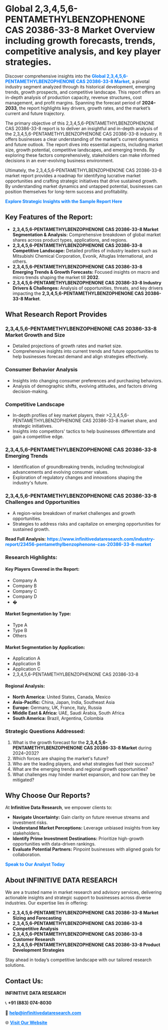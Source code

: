 <h1>Global 2,3,4,5,6-PENTAMETHYLBENZOPHENONE CAS 20386-33-8 Market Overview including growth forecasts, trends, competitive analysis, and key player strategies.</h1>
<p>
Discover comprehensive insights into the 
<a href="https://www.infinitivedataresearch.com/industry-report/23456-pentamethylbenzophenone-cas-20386-33-8-market" rel="dofollow" style="color: #007BFF; text-decoration: none;"><strong>Global 2,3,4,5,6-PENTAMETHYLBENZOPHENONE CAS 20386-33-8 Market</strong></a>, a pivotal industry segment analyzed through its historical development, emerging trends, growth prospects, and competitive landscape. This report offers an in-depth analysis of production capacity, revenue structures, cost management, and profit margins. Spanning the forecast period of <strong>2024–2033</strong>, the report highlights key drivers, growth rates, and the market’s current and future trajectory.
</p>
<p>
The primary objective of this 2,3,4,5,6-PENTAMETHYLBENZOPHENONE CAS 20386-33-8 report is to deliver an insightful and in-depth analysis of the 2,3,4,5,6-PENTAMETHYLBENZOPHENONE CAS 20386-33-8 industry. It offers businesses a clear understanding of the market's current dynamics and future outlook. The report dives into essential aspects, including market size, growth potential, competitive landscapes, and emerging trends. By exploring these factors comprehensively, stakeholders can make informed decisions in an ever-evolving business environment.
</p>
<p>
Ultimately, the 2,3,4,5,6-PENTAMETHYLBENZOPHENONE CAS 20386-33-8 market report provides a roadmap for identifying lucrative market opportunities and crafting strategic initiatives that drive sustained growth. By understanding market dynamics and untapped potential, businesses can position themselves for long-term success and profitability.
</p>
<p>
<a href="https://www.infinitivedataresearch.com/request-sample/reportId=107263" style="color: #007BFF; text-decoration: none;"><strong>Explore Strategic Insights with the Sample Report Here</strong></a>
</p>

<h2>Key Features of the Report:</h2>
<ul>
<li><strong>2,3,4,5,6-PENTAMETHYLBENZOPHENONE CAS 20386-33-8 Market Segmentation & Analysis:</strong> Comprehensive breakdown of global market shares across product types, applications, and regions.</li>
<li><strong>2,3,4,5,6-PENTAMETHYLBENZOPHENONE CAS 20386-33-8 Competitive Landscape:</strong> Detailed profiles of industry leaders such as Mitsubishi Chemical Corporation, Evonik, Altuglas International, and others.</li>
<li><strong>2,3,4,5,6-PENTAMETHYLBENZOPHENONE CAS 20386-33-8 Emerging Trends & Growth Forecasts:</strong> Focused insights on macro and micro trends shaping the market till <strong>2032</strong>.</li>
<li><strong>2,3,4,5,6-PENTAMETHYLBENZOPHENONE CAS 20386-33-8 Industry Drivers & Challenges:</strong> Analysis of opportunities, threats, and key drivers impacting the <strong>2,3,4,5,6-PENTAMETHYLBENZOPHENONE CAS 20386-33-8 Market</strong>.</li>
</ul>

<h2>What Research Report Provides</h2>
<h3>2,3,4,5,6-PENTAMETHYLBENZOPHENONE CAS 20386-33-8 Market Growth and Size</h3>
<ul>
<li>Detailed projections of growth rates and market size.</li>
<li>Comprehensive insights into current trends and future opportunities to help businesses forecast demand and align strategies effectively.</li>
</ul>

<h3>Consumer Behavior Analysis</h3>
<ul>
<li>Insights into changing consumer preferences and purchasing behaviors.</li>
<li>Analysis of demographic shifts, evolving attitudes, and factors driving decision-making.</li>
</ul>

<h3>Competitive Landscape</h3>
<ul>
<li>In-depth profiles of key market players, their >2,3,4,5,6-PENTAMETHYLBENZOPHENONE CAS 20386-33-8 market share, and strategic initiatives.</li>
<li>Insights into competitors' tactics to help businesses differentiate and gain a competitive edge.</li>
</ul>

<h3>2,3,4,5,6-PENTAMETHYLBENZOPHENONE CAS 20386-33-8 Emerging Trends</h3>
<ul>
<li>Identification of groundbreaking trends, including technological advancements and evolving consumer values.</li>
<li>Exploration of regulatory changes and innovations shaping the industry's future.</li>
</ul>

<h3>2,3,4,5,6-PENTAMETHYLBENZOPHENONE CAS 20386-33-8 Challenges and Opportunities</h3>
<ul>
<li>A region-wise breakdown of market challenges and growth opportunities.</li>
<li>Strategies to address risks and capitalize on emerging opportunities for sustained growth.</li>
</ul>
<p><strong>Read Full Analysis:</strong> <a href="https://www.infinitivedataresearch.com/industry-report/23456-pentamethylbenzophenone-cas-20386-33-8-market" rel="dofollow" style="color: #007BFF; text-decoration: none;"><strong>https://www.infinitivedataresearch.com/industry-report/23456-pentamethylbenzophenone-cas-20386-33-8-market</strong></a></p>
<h3>Research Highlights:</h3>
<h4>Key Players Covered in the Report:</h4>
<ul><li>Company A</li><li>Company B</li><li>Company C</li><li>Company D</li><li>�</li></ul>
<h4>Market Segmentation by Type:</h4>
<ul><li>Type A</li><li>Type B</li><li>Others</li></ul>
<h4>Market Segmentation by Application:</h4>
<ul><li>Application A</li><li>Application B</li><li>Application C</li><li>2,3,4,5,6-PENTAMETHYLBENZOPHENONE CAS 20386-33-8</li></ul>

<h4>Regional Analysis:</h4>
<ul>
<li><strong>North America:</strong> United States, Canada, Mexico</li>
<li><strong>Asia-Pacific:</strong> China, Japan, India, Southeast Asia</li>
<li><strong>Europe:</strong> Germany, UK, France, Italy, Russia</li>
<li><strong>Middle East & Africa:</strong> UAE, Saudi Arabia, South Africa</li>
<li><strong>South America:</strong> Brazil, Argentina, Colombia</li>
</ul>

<h3>Strategic Questions Addressed:</h3>
<ol>
<li>What is the growth forecast for the <strong>2,3,4,5,6-PENTAMETHYLBENZOPHENONE CAS 20386-33-8 Market</strong> during 2024–2032?</li>
<li>Which forces are shaping the market's future?</li>
<li>Who are the leading players, and what strategies fuel their success?</li>
<li>What are the emerging trends and regional growth opportunities?</li>
<li>What challenges may hinder market expansion, and how can they be mitigated?</li>
</ol>

<h2>Why Choose Our Reports?</h2>
<p>At <strong>Infinitive Data Research</strong>, we empower clients to:</p>
<ul>
<li><strong>Navigate Uncertainty:</strong> Gain clarity on future revenue streams and investment risks.</li>
<li><strong>Understand Market Perceptions:</strong> Leverage unbiased insights from key stakeholders.</li>
<li><strong>Identify Prime Investment Destinations:</strong> Prioritize high-growth opportunities with data-driven rankings.</li>
<li><strong>Evaluate Potential Partners:</strong> Pinpoint businesses with aligned goals for collaboration.</li>
</ul>
<p><a href="https://www.infinitivedataresearch.com/industry-report/23456-pentamethylbenzophenone-cas-20386-33-8-market" rel="dofollow" style="color: #007BFF; text-decoration: none;"><strong>Speak to Our Analyst Today</strong></a></p>

<h2>About INFINITIVE DATA RESEARCH</h2>
<p>We are a trusted name in market research and advisory services, delivering actionable insights and strategic support to businesses across diverse industries. Our expertise lies in offering:</p>
<ul>
<li><strong>2,3,4,5,6-PENTAMETHYLBENZOPHENONE CAS 20386-33-8 Market Sizing and Forecasting</strong></li>
<li><strong>2,3,4,5,6-PENTAMETHYLBENZOPHENONE CAS 20386-33-8 Competitive Analysis</strong></li>
<li><strong>2,3,4,5,6-PENTAMETHYLBENZOPHENONE CAS 20386-33-8 Customer Research</strong></li>
<li><strong>2,3,4,5,6-PENTAMETHYLBENZOPHENONE CAS 20386-33-8 Product Development Strategies</strong></li>
</ul>
<p>Stay ahead in today’s competitive landscape with our tailored research solutions.</p>

<h2>Contact Us:</h2>
<p><strong>INFINITIVE DATA RESEARCH</strong></p>
<p>📞 <strong>+91 (883) 074-8030</strong></p>
<p>📧 <strong><a href="mailto:help@infinitivedataresearch.com" style="color: #007BFF;">help@infinitivedataresearch.com</a></strong></p>
<p>🌐 <strong><a href="https://www.infinitivedataresearch.com" rel="dofollow" style="color: #007BFF;">Visit Our Website</a></strong></p>